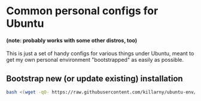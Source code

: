 # Common personal configs for Ubuntu

#### (note: probably works with some other distros, too)

This is just a set of handy configs for various things under Ubuntu, meant to get my own personal environment "bootstrapped" as easily as possible.

## Bootstrap new (or update existing) installation

```bash
bash <(wget -qO- https://raw.githubusercontent.com/killarny/ubuntu-env/master/bootstrap.sh)
```
